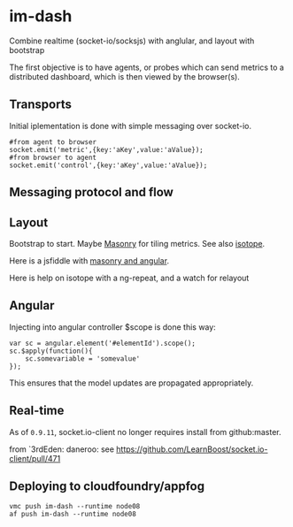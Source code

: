 # im-dash
Combine realtime (socket-io/socksjs) with anglular, and layout with bootstrap

The first objective is to have agents, or probes which can send metrics to a distributed dashboard, which is then viewed by the browser(s).

## Transports
Initial iplementation is done with simple messaging over socket-io.
  
    #from agent to browser
    socket.emit('metric',{key:'aKey',value:'aValue});
    #from browser to agent
    socket.emit('control',{key:'aKey',value:'aValue});

## Messaging protocol and flow


## Layout
Bootstrap to start. Maybe [Masonry](http://masonry.desandro.com/index.html) for tiling metrics.
See also [isotope](http://isotope.metafizzy.co/index.html).

Here is a jsfiddle with [masonry and angular](http://jsfiddle.net/roychoo/XVzUW/2/).

Here is help on isotope with a ng-repeat, and a watch for relayout

## Angular

Injecting into angular controller $scope is done this way:

    var sc = angular.element('#elementId').scope();
    sc.$apply(function(){
        sc.somevariable = 'somevalue'
    });

This ensures that the model updates are propagated appropriately.

## Real-time
 As of `0.9.11`, socket.io-client no longer requires install from github:master.

from `3rdEden: daneroo: see https://github.com/LearnBoost/socket.io-client/pull/471

## Deploying to cloudfoundry/appfog

    vmc push im-dash --runtime node08
    af push im-dash --runtime node08
